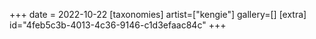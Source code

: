 +++
date = 2022-10-22
[taxonomies]
artist=["kengie"]
gallery=[]
[extra]
id="4feb5c3b-4013-4c36-9146-c1d3efaac84c"
+++